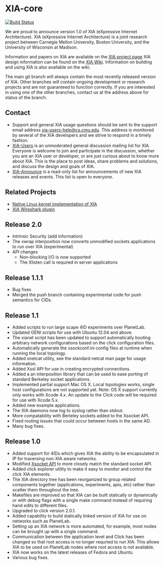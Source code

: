 XIA-core
=======
[![Build Status](https://travis-ci.org/XIA-Project/xia-core.svg?branch=v2-routing)](https://travis-ci.org/XIA-Project/xia-core)

We are proud to announce version 1.0 of XIA (eXpressive Internet Architecture).
XIA (eXpressive Internet Architecture) is a joint research project between
Carnegie Mellon University, Boston University, and the University of Wisconsin
at Madison. 

Information and papers on XIA are available on the [XIA project page](http://cs.cmu.edu/~xia)
XIA design information can be found on the [XIA Wiki](https://github.com/XIA-Project/xia-core/wiki). 
Information on building and using XIA is also available on the wiki.

The main git branch will always contain the most recently released version of
XIA. Other branches will contain ongoing development or research projects and 
are not guaranteed to function correctly. If you are interested in using one
of the other branches, contact us at the address above for status of the branch.

Contact
-------
- Support and general XIA usage questions should be sent to the support email address <xia-users-help@cs.cmu.edu>. 
This address is monitored by several of the XIA developers and we strive to respond in a timely fashion.
- [XIA-Users](https://mailman.srv.cs.cmu.edu/mailman/listinfo/xia-users) is an unmoderated general discussion mailing 
list for XIA. Everyone is welcome to join and participate in the discussion, whether you are an XIA user or developer, 
or are just curious about to know more about XIA.  This is the place to post ideas, share problems and solutions, 
and discuss the design and goals of XIA. 
- [XIA-Announce](https://mailman.srv.cs.cmu.edu/mailman/listinfo/xia-announce) is a read-only list for announcements 
of new XIA releases and events. This list is open to everyone.


Related Projects
----------------
- [Native Linux kernel implementation of XIA](https://github.com/AltraMayor/XIA-for-Linux)
- [XIA Wireshark plugin](https://github.com/AltraMayor/XIA-for-Linux/wiki/Debugging-the-Linux-kernel#Wireshark_with_XIA_support)

Release 2.0
-----------
* Intrinsic Security (add information)
* The xwrap interposition now converts unmodified sockets applications to run over XIA (experimental)
* API changes
  - Non-blocking I/O is now supported
  - The Xlisten call is required in server applications

Release 1.1.1
----------------
* Bug fixes
* Merged the push branch containing experimental code for push semantics for CIDs.

Release 1.1
----------------
* Added scripts to run large scape 4ID experiments over PlanetLab.
* Updated GENI scripts for use with Ubuntu 12.04 and above.
* The xianet script has been updated to support automatically booting arbitrary
network configurations based on the click configuration files.
* Automatically generate the xsockconf.ini config files at runtime when running
the local topology.
* Added xnetcat utility, see the standard netcat man page for usage information.
* Added Xssl API for use in creating encrypted connections.
* Added a an interposition library that can be used to ease porting of standard
Berkeley socket applications.
* Implemented partial support Mac OS X. Local topologies works, single host
configurations are not supported yet. Note: OS X support currently only works
with Xcode 4.x. An update to the Click code will be required for use with Xcode
5.x.
* Added new example applications.
* The XIA daemons now log to syslog rather than stdout.
* More compatability with Berleley sockets added to the Xsocket API.
* Fixed routing issues that could occur between hosts in the same AD.
* Many bug fixes.
 
Release 1.0
----------------
* Added support for 4IDs which gives XIA the ability to be encapsulated in IP
for traversing non-XIA aware networks.
* Modified [Xsocket API](http://cs.cmu.edu/~xia/api/c) to more closely match
the standard socket API.
* Added click explorer utility to make it easy to monitor and control the
click XIA elements.
* The XIA directory tree has been reorganized to group related components
together (applications, experiments, apis, etc) rather than scatter them
throughout the tree.
* Makefiles are improved so that XIA can be built statically or dynamically or
with debug flags with a single make command instead of requiring hand edits to
different files.
* Upgraded to click version 2.0.1.
* Added capability to build statically linked version of XIA for use on networks
such as PlanetLab.
* Setting up an XIA network is more automated, for example, most nodes can be
brought up with a single command.
* Communication between the application level and Click has been changed so that
root access is no longer requried to run XIA. This allows XIA to be used on 
PlanetLab nodes where root access is not available.
* XIA now works on the latest releases of Fedora and Ubuntu.
* Various bug fixes.

